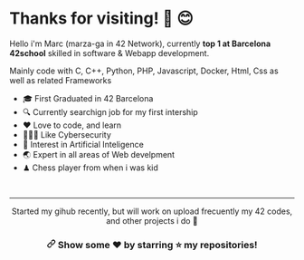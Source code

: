 # Thanks for visiting! 👋 😊
<p>Hello i'm Marc (marza-ga in 42 Network), currently <strong>top 1 at Barcelona 42school</strong> skilled in software & Webapp development.</p>
<p>Mainly code with C, C++, Python, PHP, Javascript, Docker, Html, Css as well as related Frameworks</p>

<ul>
<li>🎓 First Graduated in 42 Barcelona</li>
<li>🔍 Currently searchign job for my first intership</li>
<li>❤️ Love to code, and learn</li>
<li>👮🏻‍♀️ Like Cybersecurity</li>
<li>🧠 Interest in Artificial Inteligence</li>
<li>🌏 Expert in all areas of Web develpment</li>
<li>♟ Chess player from when i was kid</li>
</ul>
<br>
<hr>
<p align="center">Started my gihub recently, but will work on upload frecuently my 42 codes, and other projects i do 🥰</p>
<h3 align="center" dir="auto"><a id="user-content-show-some-️-by-starring-️-my-repositories" class="anchor" aria-hidden="true" href="#show-some-️-by-starring-️-my-repositories"><svg class="octicon octicon-link" viewBox="0 0 16 16" version="1.1" width="16" height="16" aria-hidden="true"><path d="m7.775 3.275 1.25-1.25a3.5 3.5 0 1 1 4.95 4.95l-2.5 2.5a3.5 3.5 0 0 1-4.95 0 .751.751 0 0 1 .018-1.042.751.751 0 0 1 1.042-.018 1.998 1.998 0 0 0 2.83 0l2.5-2.5a2.002 2.002 0 0 0-2.83-2.83l-1.25 1.25a.751.751 0 0 1-1.042-.018.751.751 0 0 1-.018-1.042Zm-4.69 9.64a1.998 1.998 0 0 0 2.83 0l1.25-1.25a.751.751 0 0 1 1.042.018.751.751 0 0 1 .018 1.042l-1.25 1.25a3.5 3.5 0 1 1-4.95-4.95l2.5-2.5a3.5 3.5 0 0 1 4.95 0 .751.751 0 0 1-.018 1.042.751.751 0 0 1-1.042.018 1.998 1.998 0 0 0-2.83 0l-2.5 2.5a1.998 1.998 0 0 0 0 2.83Z"></path></svg></a>
	Show some <g-emoji class="g-emoji" alias="heart" fallback-src="https://github.githubassets.com/images/icons/emoji/unicode/2764.png">❤️</g-emoji> by starring <g-emoji class="g-emoji" alias="star" fallback-src="https://github.githubassets.com/images/icons/emoji/unicode/2b50.png">⭐️</g-emoji> my repositories!
</h3>
